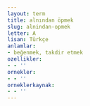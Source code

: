 ```yaml
---
layout: term
title: alnından öpmek
slug: alnindan-opmek
letter: A
lisan: Türkçe
anlamlar:
- beğenmek, takdir etmek
ozellikler:
- - ''
ornekler:
- - ''
orneklerkaynak:
- - ''
---
```

